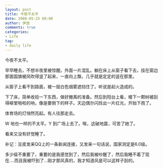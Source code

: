 ```yaml
---
layout: post
title: 今夜不太平
date: 2008-05-25 09:08
author: 伊迭
comments: true
categories: 
- Life
tag:
- daily life
---
```


今夜不太平。

早早睡去，不想半夜里被惊醒。外面一片混乱。躺在床上从窗子看下去，挂在窗边那面国旗被风吹得竖了起来，一直向上飘，几乎就是定定的竖在那里。 

从窗子上看不到路面，被一层白色烟雾遮挡住了。听说是起火造成的。 

下了床，简单收拾一下东西，做好撤离的准备。然后到阳台上看，楼下一颗树被刮得噼里啪啦的响，像是要倒下的样子。天边偶尔闪烁出一片红光，开始下雨了。 

体育场的灯悄然亮起。有人往那走去。

W 地也一样的不太平。Y 到广场上去了。唉，这破地震，可苦了她了。

看来又没有好觉睡了。

补记：豆皮发来QQ上的一条新闻连接，又发来一句话说，国家测定是6.0级。 

多少级不重要了，重要的是我感觉到了，然后我被吵醒了，然后我睡不着了现在....而且我被吓到了...刚才那风真的，我才知道风是可以这样子刮的。
